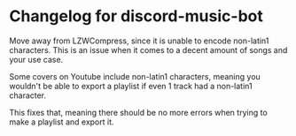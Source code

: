 # Changelog for discord-music-bot

Move away from LZWCompress, since it is unable to encode non-latin1 characters. This is an issue when it comes to a decent amount of songs and your use case.

Some covers on Youtube include non-latin1 characters, meaning you wouldn't be able to export a playlist if even 1 track had a non-latin1 character.

This fixes that, meaning there should be no more errors when trying to make a playlist and export it.
